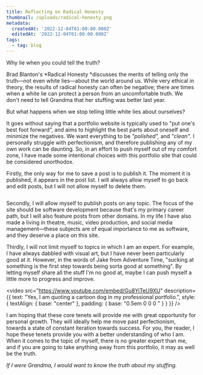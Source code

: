 ```yaml
---
title: Reflecting on Radical Honesty
thumbnail: /uploads/radical-honesty.png
metadata:
  createdAt: '2022-12-04T01:00:00.000Z'
  editedAt: '2022-12-04T01:00:00.000Z'
tags:
  - tag: blog
---
```


Why lie when you could tell the truth?

Brad Blanton's *Radical Honesty *discusses the merits of telling only the truth⁠—not even white lies⁠—about the world around us. While very ethical in theory, the results of radical honesty can often be negative; there are times when a white lie can protect a person from an uncomfortable truth. We don't need to tell Grandma that her stuffing was better last year.

But what happens when we stop telling little white lies about ourselves?&#x20;

It goes without saying that a portfolio website is typically used to "put one's best foot forward", and aims to highlight the best parts about oneself and minimize the negatives. We want everything to be *"polished",* and *"clean"*. I personally struggle with perfectionism, and therefore publishing any of my own work can be daunting. So, in an effort to push myself out of my comfort zone, I have made some intentional choices with this portfolio site that could be considered unorthodox.

Firstly, the only way for me to save a post is to publish it. The moment it is published, it appears in the post list. I will always allow myself to go back and edit posts, but I will not allow myself to delete them.

<image url="/uploads/radical-honesty.png" caption="This post is not even finished yet, but there it is on the post list." />

Secondly, I will allow myself to publish posts on any topic. The focus of the site should be software development because that's my primary career path, but I will also feature posts from other domains⁠. In my life I have also made a living in theatre, music, video production, and social media management⁠—these subjects are of equal importance to me as software, and they deserve a place on this site.

Thirdly, I will not limit myself to topics in which I am an expert. For example, I have always dabbled with visual art, but I have never been particularly good at it. However, in the words of Jake from Adventure Time, "sucking at something is the first step towards being sorta good at something". By letting myself share all the stuff I'm no good at, maybe I can push myself a little more to progress and improve.

<video
  src="https://www.youtube.com/embed/Gu8YiTeU9XU"
  description={{
    text: "Yes, I am quoting a cartoon dog in my professional portfolio.",
    style: { textAlign: { base: "center" }, padding: { base: "0.5em 0 0 0 " } }
  }}
/>

I am hoping that these core tenets will provide me with great opportunity for personal growth. They will ideally help me move past perfectionism, towards a state of constant iteration towards success. For you, the reader, I hope these tenets provide you with a better understanding of who I am. When it comes to the topic of myself, there is no greater expert than me, and if you are going to take anything away from this portfolio, it may as well be the truth.

*If I were Grandma, I would want to know the truth about my stuffing.*

